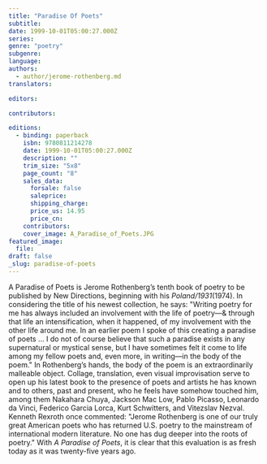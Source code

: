 ```yaml
---
title: "Paradise Of Poets"
subtitle:
date: 1999-10-01T05:00:27.000Z
series:
genre: "poetry"
subgenre:
language:
authors:
  - author/jerome-rothenberg.md
translators:

editors:

contributors:

editions:
  - binding: paperback
    isbn: 9780811214278
    date: 1999-10-01T05:00:27.000Z
    description: ""
    trim_size: "5x8"
    page_count: "8"
    sales_data:
      forsale: false
      saleprice:
      shipping_charge:
      price_us: 14.95
      price_cn:
    contributors:
    cover_image: A_Paradise_of_Poets.JPG
featured_image:
  file:
draft: false
_slug: paradise-of-poets
---
```


A Paradise of Poets is Jerome Rothenberg’s tenth book of poetry to be published by New Directions, beginning with his _Poland/1931_(1974). In considering the title of his newest collection, he says: "Writing poetry for me has always included an involvement with the life of poetry––& through that life an intensification, when it happened, of my involvement with the other life around me. In an earlier poem I spoke of this creating a paradise of poets … I do not of course believe that such a paradise exists in any supernatural or mystical sense, but I have sometimes felt it come to life among my fellow poets and, even more, in writing––in the body of the poem." In Rothenberg’s hands, the body of the poem is an extraordinarily malleable object. Collage, translation, even visual improvisation serve to open up his latest book to the presence of poets and artists he has known and to others, past and present, who he feels have somehow touched him, among them Nakahara Chuya, Jackson Mac Low, Pablo Picasso, Leonardo da Vinci, Federico Garcia Lorca, Kurt Schwitters, and Vitezslav Nezval. Kenneth Rexroth once commented: "Jerome Rothenberg is one of our truly great American poets who has returned U.S. poetry to the mainstream of international modern literature. No one has dug deeper into the roots of poetry." With _A Paradise of Poets_, it is clear that this evaluation is as fresh today as it was twenty-five years ago.

